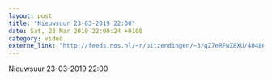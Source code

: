 ```yaml
---
layout: post
title: "Nieuwsuur 23-03-2019 22:00"
date: Sat, 23 Mar 2019 22:00:24 +0100
category: video
externe_link: "http://feeds.nos.nl/~r/uitzendingen/~3/qZ7eRFwZ8XU/40486"
---
```


Nieuwsuur 23-03-2019 22:00<img src="http://feeds.feedburner.com/~r/uitzendingen/~4/qZ7eRFwZ8XU" height="1" width="1" alt=""/>
